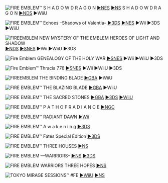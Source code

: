 <!--

<details>
<summary>layout: page
title: ""
permalink: https://jeuxsf.github.io/JSF/nintendo/fireemblem/

</details>
  
#### hidden field with metadata

-->

![FIRE EMBLEM™ S H A D O W  D R A G O N](https://www.mobygames.com/images/covers/l/701833-fire-emblem-shadow-dragon-the-blade-of-light-nintendo-switch-front-cover.jpg)
[►NES](https://ouo.io/lGv6Z5) [►NS](https://ouo.io/kuDPLR) S H A D O W  D R A G O N [►NDS](https://ouo.io/QFEl7m) ►WiiU

![FIRE EMBLEM™ Echoes –Shadows of Valentia–](https://www.mobygames.com/images/covers/l/500632-fire-emblem-echoes-shadows-of-valentia-nintendo-3ds-front-cover.jpg)
[►3DS](https://ouo.io/aW07kI) [►NES](https://ouo.io/4XZVdG) ►Wii ►3DS ►WiiU

![FIREEMBLEM NEW MYSTERY OF THE EMBLEM 
HEROES OF LIGHT AND SHADOW](https://ia801705.us.archive.org/34/items/fireemblemnewmysteryoftheemblemheroesoflightandshadow/000_thumbnail.jpeg)
[►NDS](https://ouo.io/xNDTGmG) [►SNES](https://ouo.io/0x9Awx) ►Wii ►WiiU ►3DS

![Fire Emblem 
GENEALOGY OF THE HOLY WAR](https://www.mobygames.com/images/covers/l/704889-fire-emblem-seisen-no-keifu-snes-front-cover.jpg)
[►SNES](https://ouo.io/OOrZ6U) ►Wii ►WiiU ►3DS

![Fire Emblem™ Thracia 776](https://www.mobygames.com/images/covers/l/235664-fire-emblem-thracia-776-snes-front-cover.jpg)
[►SNES](https://ouo.io/wBdL2jb) ►Wii ►WiiU ►3DS

![FIREEMBLEM THE BINDING BLADE](https://www.mobygames.com/images/covers/l/710095-fire-emblem-fuin-no-tsurugi-game-boy-advance-front-cover.jpg)
[►GBA](https://1fichier.com/?riyxkpzxmz79dgcpphvq) ►WiiU

![FIRE EMBLEM™ THE BLAZING BLADE](https://www.mobygames.com/images/covers/l/752764-fire-emblem-game-boy-advance-front-cover.png)
[►GBA](https://ouo.io/9lp3fam) ►WiiU

![FIRE EMBLEM™ THE SACRED STONES](https://www.mobygames.com/images/covers/l/45736-fire-emblem-the-sacred-stones-game-boy-advance-front-cover.jpg)
[►GBA](https://ouo.io/ZBfzaqz) [►3DS](https://ouo.io/V3J3ol) [►WiiU](https://ouo.io/08RsiXb)

![FIRE EMBLEM™ P A T H  O F  R A D I A N C E](https://www.mobygames.com/images/covers/l/136165-fire-emblem-path-of-radiance-gamecube-front-cover.jpg)
[►NGC](https://ouo.io/FSgmVG)

![FIRE EMBLEM™ RADIANT DAWN](https://www.mobygames.com/images/covers/l/98371-fire-emblem-radiant-dawn-wii-front-cover.png)
[►Wii](https://ouo.io/RYHN1q)

![FIRE EMBLEM™ A w a k e n i n g](https://www.mobygames.com/images/covers/l/307546-fire-emblem-awakening-nintendo-3ds-front-cover.jpg)
[►3DS](https://ouo.io/Djp8E0)

![FIRE EMBLEM™ Fates Special Edition](https://www.mobygames.com/images/covers/l/325311-fire-emblem-fates-special-edition-nintendo-3ds-front-cover.jpg)
[►3DS](https://ouo.io/eNp5YO)

![FIRE EMBLEM™ THREE HOUSES](https://www.mobygames.com/images/covers/l/642321-fire-emblem-three-houses-nintendo-switch-front-cover.jpg)
[►NS](https://ouo.io/gx0Jgg)

![FIRE EMBLEM ––WARRIORS–](https://www.mobygames.com/images/covers/l/642322-fire-emblem-warriors-nintendo-switch-front-cover.jpg)
[►NS](https://ouo.io/viSly6M) [►3DS](https://ouo.io/toRv3j)

![FIRE EMBLEM WARRIORS THREE HOPES](https://www.mobygames.com/images/covers/l/821150-fire-emblem-warriors-three-hopes-nintendo-switch-front-cover.jpg)
[►NS](https://ouo.io/bwL6Vs)

![TOKYO MIRAGE SESSIONS™ #FE](https://www.mobygames.com/images/covers/l/641281-tokyo-mirage-sessions-fe-encore-nintendo-switch-front-cover.jpg)
[►WiiU](https://ouo.io/x4CZza) [►NS]()
